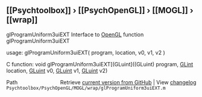 ## [[Psychtoolbox]] &#8250; [[PsychOpenGL]] &#8250; [[MOGL]] &#8250; [[wrap]]

glProgramUniform3uiEXT  Interface to [OpenGL](OpenGL) function glProgramUniform3uiEXT  
  
usage:  glProgramUniform3uiEXT( program, location, v0, v1, v2 )  
  
C function:  void glProgramUniform3uiEXT[(GLuint]((GLuint) program, [GLint](GLint) location, [GLuint](GLuint) v0, [GLuint](GLuint) v1, [GLuint](GLuint) v2)  




<div class="code_header" style="text-align:right;">
  <span style="float:left;">Path&nbsp;&nbsp;</span> <span class="counter">Retrieve <a href=
  "https://raw.github.com/Psychtoolbox-3/Psychtoolbox-3/beta/Psychtoolbox/PsychOpenGL/MOGL/wrap/glProgramUniform3uiEXT.m">current version from GitHub</a> | View <a href=
  "https://github.com/Psychtoolbox-3/Psychtoolbox-3/commits/beta/Psychtoolbox/PsychOpenGL/MOGL/wrap/glProgramUniform3uiEXT.m">changelog</a></span>
</div>
<div class="code">
  <code>Psychtoolbox/PsychOpenGL/MOGL/wrap/glProgramUniform3uiEXT.m</code>
</div>


